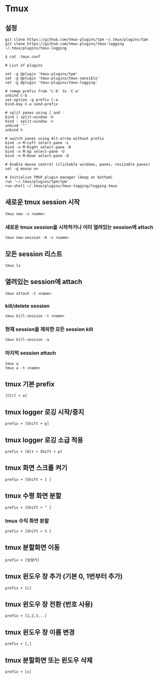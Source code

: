 # Tmux

## 설정
```git clone https://github.com/tmux-plugins/tpm ~/.tmux/plugins/tpm```<br/>
```git clone https://github.com/tmux-plugins/tmux-logging ~/.tmux/plugins/tmux-logging```<br/>
```
$ cat .tmux.conf 

# List of plugins

set -g @plugin 'tmux-plugins/tpm'
set -g @plugin 'tmux-plugins/tmux-sensible'
set -g @plugin 'tmux-plugins/tmux-logging'

# remap prefix from 'C-b' to 'C-a'
unbind C-b
set-option -g prefix C-a
bind-key C-a send-prefix

# split panes using | and -
bind | split-window -h
bind - split-window -v
unbind '"'
unbind %

# switch panes using Alt-arrow without prefix
bind -n M-Left select-pane -L
bind -n M-Right select-pane -R
bind -n M-Up select-pane -U
bind -n M-Down select-pane -D

# Enable mouse control (clickable windows, panes, resizable panes)
set -g mouse on

# Initialize TMUX plugin manager (keep at bottom)
run '~/.tmux/plugins/tpm/tpm'
run-shell ~/.tmux/plugins/tmux-logging/logging.tmux
```

## 새로운 tmux session 시작
```tmux new -s <name>```

### 새로운 tmux session을 시작하거나 이미 열려있는 session에 attach
```tmux new-session -A -s <name>```

## 모든 session 리스트
```tmux ls```

## 열려있는 session에 attach
```tmux attach -t <name>```

### kill/delete session
```tmux kill-session -t <name>```

### 현재 session을 제외한 모든 session kill
```tmux kill-session -a```

### 마지막 session attach
```tmux a```<br/>```tmux a -t <name>```

## tmux 기본 prefix
```[Ctrl + a]```

## tmux logger 로깅 시작/중지 
```prefix + [Shift + p]```

## tmux logger 로깅 소급 적용 
```prefix + [Alt + Shift + p]```

## tmux 화면 스크롤 켜기
```prefix + [Shift + [ ]```

## tmux 수평 화면 분할
```prefix + [Shift + " ]```

### tmux 수직 화면 분할
```prefix + [Shift + % ]```

## tmux 분할화면 이동
```prefix + [방향키]```

## tmux 윈도우 창 추가 (기본 0, 1번부터 추가)
```prefix + [c]```

## tmux 윈도우 창 전환 (번호 사용)
```prefix + [1,2,3...]```

## tmux 윈도우 창 이름 변경
```prefix + [,]```

## tmux 분할화면 또는 윈도우 삭제
```prefix + [x]```
